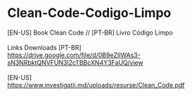 # Clean-Code-Codigo-Limpo
[EN-US] Book Clean Code // [PT-BR] Livro Código Limpo
<br />
<br />
Links Downloads
[PT-BR] <br />
https://drive.google.com/file/d/0B9eZlIWAs3-sN3NRbktQNVFUN3l2cTBBcXN4Y3FaUQ/view
<br />
<br />
[EN-US] <br />
https://www.investigatii.md/uploads/resurse/Clean_Code.pdf
